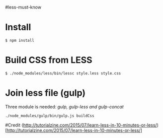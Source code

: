 #less-must-know

# Install
```
$ npm install
```

# Build CSS from LESS
```
$ ./node_modules/less/bin/lessc style.less style.css
```

# Join less file (gulp)
Three module is needed: *gulp, gulp-less and gulp-concat*
```
./node_modules/gulp/bin/gulp.js buildCss
```


#Credit
(http://tutorialzine.com/2015/07/learn-less-in-10-minutes-or-less/)[http://tutorialzine.com/2015/07/learn-less-in-10-minutes-or-less/]